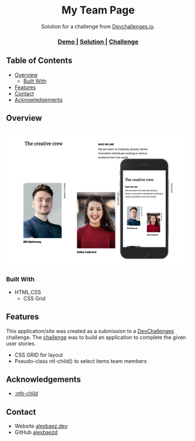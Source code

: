 <!-- Please update value in the {}  -->

<h1 align="center">My Team Page</h1>

<div align="center">
   Solution for a challenge from  <a href="http://devchallenges.io" target="_blank">Devchallenges.io</a>.
</div>

<div align="center">
  <h3>
    <a href="https://alexbaezd.github.io/my-team/">
      Demo
    </a>
    <span> | </span>
    <a href="https://github.com/alexbaezd/my-team">
      Solution
    </a>
    <span> | </span>
    <a href="https://devchallenges.io/challenges/hhmesazsqgKXrTkYkt0U">
      Challenge
    </a>
  </h3>
</div>

<!-- TABLE OF CONTENTS -->

## Table of Contents

- [Overview](#overview)
  - [Built With](#built-with)
- [Features](#features)
- [Contact](#contact)
- [Acknowledgements](#acknowledgements)

## Overview

![screenshot](assets/demo.png)

### Built With

- HTML,CSS
  - CSS Grid

## Features

This application/site was created as a submission to a [DevChallenges](https://devchallenges.io/challenges) challenge. The [challenge](https://devchallenges.io/challenges/hhmesazsqgKXrTkYkt0U) was to build an application to complete the given user stories.

- CSS GRID for layout
- Pseudo-class ntl-child() to select items team members

## Acknowledgements

- [:nth-child](https://css-tricks.com/almanac/selectors/n/nth-child/)

## Contact

- Website [alexbaez.dev](https://alexbaez.dev)
- GitHub [alexbaezd](https://github.com/alexbaezd)

